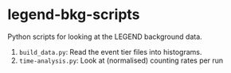 # legend-bkg-scripts
Python scripts for looking at the LEGEND background data.

1. `build_data.py`:     Read the event tier files into histograms.
2. `time-analysis.py`: Look at (normalised) counting rates per run